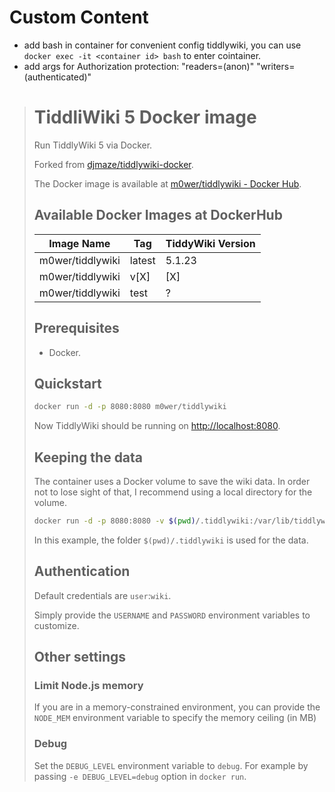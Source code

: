 # Custom Content
- add bash in container for convenient config tiddlywiki, you can use `docker exec -it <container id> bash` to enter cointainer.
- add args for Authorization protection: "readers=(anon)" "writers=(authenticated)"

> # TiddliWiki 5 Docker image
> 
> Run TiddlyWiki 5 via Docker.
> 
> Forked from
> [djmaze/tiddlywiki-docker](https://github.com/djmaze/tiddlywiki-docker).
> 
> The Docker image is available at [m0wer/tiddlywiki - Docker
> Hub](https://hub.docker.com/r/m0wer/tiddlywiki).
> 
> ## Available Docker Images at DockerHub
> 
> Image Name       | Tag        | TiddyWiki Version
> -----------------|------------|------------------
> m0wer/tiddlywiki | latest     | 5.1.23
> m0wer/tiddlywiki | v[X]       | [X]
> m0wer/tiddlywiki | test       | ?
> 
> ## Prerequisites
> 
> * Docker.
> 
> ## Quickstart
> 
> ```bash
> docker run -d -p 8080:8080 m0wer/tiddlywiki
> ```
> 
> Now TiddlyWiki should be running on
> [http://localhost:8080](http://localhost:8080).
> 
> ## Keeping the data
> 
> The container uses a Docker volume to save the wiki data. In order not
> to lose sight of that, I recommend using a local directory for the volume.
> 
> ```bash
> docker run -d -p 8080:8080 -v $(pwd)/.tiddlywiki:/var/lib/tiddlywiki m0wer/tiddlywiki
> ```
> 
> In this example, the folder `$(pwd)/.tiddlywiki` is used for the data.
> 
> ## Authentication
> 
> Default credentials are `user`:`wiki`.
> 
> Simply provide the `USERNAME` and `PASSWORD` environment variables to
> customize.
> 
> ## Other settings
> 
> ### Limit Node.js memory
> 
> If you are in a memory-constrained environment, you can provide the
> `NODE_MEM` environment variable to specify the memory ceiling (in MB)
> 
> ### Debug
> 
> Set the `DEBUG_LEVEL` environment variable to `debug`. For example by passing
> `-e DEBUG_LEVEL=debug` option in `docker run`.
